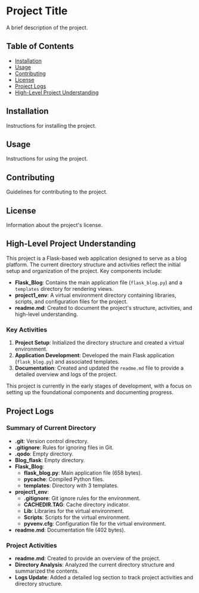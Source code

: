 # Project Title

A brief description of the project.

## Table of Contents

- [Installation](#installation)
- [Usage](#usage)
- [Contributing](#contributing)
- [License](#license)
- [Project Logs](#project-logs)
- [High-Level Project Understanding](#high-level-project-understanding)

## Installation

Instructions for installing the project.

## Usage

Instructions for using the project.

## Contributing

Guidelines for contributing to the project.

## License

Information about the project's license.

## High-Level Project Understanding

This project is a Flask-based web application designed to serve as a blog platform. The current directory structure and activities reflect the initial setup and organization of the project. Key components include:

- **Flask_Blog**: Contains the main application file (`flask_blog.py`) and a `templates` directory for rendering views.
- **project1_env**: A virtual environment directory containing libraries, scripts, and configuration files for the project.
- **readme.md**: Created to document the project's structure, activities, and high-level understanding.

### Key Activities
1. **Project Setup**: Initialized the directory structure and created a virtual environment.
2. **Application Development**: Developed the main Flask application (`flask_blog.py`) and associated templates.
3. **Documentation**: Created and updated the `readme.md` file to provide a detailed overview and logs of the project.

This project is currently in the early stages of development, with a focus on setting up the foundational components and documenting progress.

## Project Logs

### Summary of Current Directory
- **.git**: Version control directory.
- **.gitignore**: Rules for ignoring files in Git.
- **.qodo**: Empty directory.
- **Blog_flask**: Empty directory.
- **Flask_Blog**:
  - **flask_blog.py**: Main application file (658 bytes).
  - **__pycache__**: Compiled Python files.
  - **templates**: Directory with 3 templates.
- **project1_env**:
  - **.gitignore**: Git ignore rules for the environment.
  - **CACHEDIR.TAG**: Cache directory indicator.
  - **Lib**: Libraries for the virtual environment.
  - **Scripts**: Scripts for the virtual environment.
  - **pyvenv.cfg**: Configuration file for the virtual environment.
- **readme.md**: Documentation file (402 bytes).

### Project Activities
- **readme.md**: Created to provide an overview of the project.
- **Directory Analysis**: Analyzed the current directory structure and summarized the contents.
- **Logs Update**: Added a detailed log section to track project activities and directory structure.
